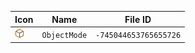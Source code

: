 | Icon | Name | File ID |
| ---  | ---  | ---     |
| ![](ObjectMode.png) | `ObjectMode` | `-745044653765655726` |
